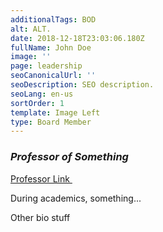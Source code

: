 ```yaml
---
additionalTags: BOD
alt: ALT.
date: 2018-12-18T23:03:06.180Z
fullName: John Doe
image: ''
page: leadership
seoCanonicalUrl: ''
seoDescription: SEO description.
seoLang: en-us
sortOrder: 1
template: Image Left
type: Board Member
---
```


### *Professor of Something*
<a href="http://www.google.com" target="_blank" rel="noopener noreferrer">Professor Link&nbsp;<sup><i style="font-size: .65rem" class="fas fa-external-link-alt"></i></sup></a>

During academics, something...

Other bio stuff

